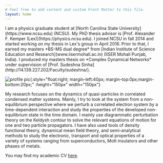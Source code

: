 ```yaml
---
# Feel free to add content and custom Front Matter to this file.
layout: home
---
```


<span style="color:black; font-family:Sans; font-size: 1em;">
</span>
I am a physics graduate student at [North Carolina State
University](https://www.ncsu.edu) (NCSU). My PhD thesis advisor is [Prof. Alexander F.
Kemper (Lex)](https://physics.ncsu.edu). I joined NCSU in fall 2014 and
started working on my thesis in Lex's group in April 2016. Prior to
that, I earned my masters *BS-MS dual degree* from [Indian Institute of
Science Education and Research](www.iisermohali.ac.in) (IISER Mohali Punjab,
India). I produced my masters thesis on *Complex Dynamical  Networks* under supervision of [Prof. Sudeshna Sinha](http://14.139.227.202/Faculty/sudeshna/).

![profile pic](../images/profile.png){:style="float:right; margin-left:40px; margin-top:0px;margin-bottom:20px;" :height="150px" width="150px"}

My research focuses on the dynamics of quasi-particles in correlated condensed
matter systems. Mainly, I try to look at the system from a non-equilibrium perspective where we perturb a correlated electron system by a time-dependent
interaction and study the properties of the developed non-equilibrium state
in the time domain. I mainly use diagrammatic perturbation theory on the
Keldysh contour to solve the relevant equations of motion for one and two
particle propagators. I have also used tools of density functional theory,
dynamical mean field theory, and semi-analytical methods to study the electronic, transport and optical properties of a variety
of systems ranging from superconductors, Mott insulators and other phases of metals.

You may find my academic CV [here]( ../docs/CV_Academics.pdf).

